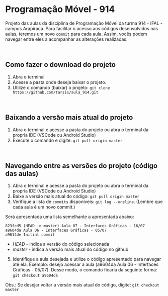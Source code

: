 # **Programação Móvel - 914**

Projeto das aulas da disciplina de Programação Móvel da turma 914 - IFAL - campus Arapiraca. 
Para facilitar o acesso aos códigos desenvolvidos nas aulas, teremos um novo `commit` para cada aula. Assim, vocês podem navegar entre eles a acompanhar as alterações realizadas. 

</br>

## **Como fazer o download do projeto**

1. Abra o terminal 
2. Acesse a pasta onde deseja baixar o projeto. 
3. Utilize o comando (baixar) o projeto: `git clone https://github.com/tarsis/aula_914.git`

</br>

## **Baixando a versão mais atual do projeto**

1. Abra o terminal e acesse a pasta do projeto ou abra o terminal da propria IDE (VSCode ou Android Studio) 
2. Execute o comando e digite: `git pull origin master`

</br>

## **Navegando entre as versões do projeto (código das aulas)**

1. Abra o terminal e acesse a pasta do projeto ou abra o terminal da propria IDE (VSCode ou Android Studio) 
2. Baixe a versão mais atual do código: `git pull origin master`
3. Verifique a lista de `commits` disponíveis: `git log --oneline`. (Lembre que cada aula é um novo commit.) 

Será apresentada uma lista semelhante a apresentada abaixo:

```shell
823fcd5 (HEAD -> master) Aula 07 - Interfaces Gráficas - 16/07
a9604da Aula 06 - Interfaces Gráficas - 05/07
a9614de Initial commit
```

- *HEAD* - indica a versão do código selecionada
- *master* - indica a versão mais atual do código no github

5. Identifique a aula desejada e utilize o código apresentado para navegar até ela. Exemplo: desejo acessar a aula (a9604da Aula 06 - Interfaces Gráficas - 05/07). Desse modo, o comando ficaria da seguinte forma: `git checkout a9604da`

Obs.: Se desejar voltar a versão mais atual do código, digite: `git checkout master`